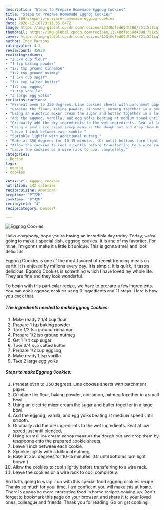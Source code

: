 ```yaml
---
description: "Steps to Prepare Homemade Eggnog Cookies"
title: "Steps to Prepare Homemade Eggnog Cookies"
slug: 268-steps-to-prepare-homemade-eggnog-cookies
date: 2020-12-16T23:11:35.647Z
image: https://img-global.cpcdn.com/recipes/13240dfed60d438d/751x532cq70/eggnog-cookies-recipe-main-photo.jpg
thumbnail: https://img-global.cpcdn.com/recipes/13240dfed60d438d/751x532cq70/eggnog-cookies-recipe-main-photo.jpg
cover: https://img-global.cpcdn.com/recipes/13240dfed60d438d/751x532cq70/eggnog-cookies-recipe-main-photo.jpg
author: Inez Parsons
ratingvalue: 4.3
reviewcount: 45939
recipeingredient:
- "2 1/4 cup flour"
- "1 tsp baking powder"
- "1/2 tsp ground cinnamon"
- "1/2 tsp ground nutmeg"
- "1 1/4 cup sugar"
- "3/4 cup salted butter"
- "1/2 cup eggnog"
- "1 tsp vanilla"
- "2 large egg yolks"
recipeinstructions:
- "Preheat oven to 350 degrees. Line cookies sheets with parchment paper."
- "Combine the flour, baking powder, cinnamon, nutmeg together in a small bowl."
- "Using an electric mixer cream the sugar and butter together in a large bowl."
- "Add the eggnog, vanilla, and egg yolks beating at medium speed until smooth."
- "Gradually add the dry ingredients to the wet ingredients. Beat at low speed just until blended."
- "Using a small ice cream scoop measure the dough out and drop them by teaspoons onto the prepared cookie sheets."
- "Leave 1 inch between each cookie."
- "Sprinkle lightly with additional nutmeg."
- "Bake at 350 degrees for 10-15 minutes. (Or until bottoms turn light brown.)"
- "Allow the cookies to cool slightly before transferring to a wire rack."
- "Leave the cookies on a wire rack to cool completely."
categories:
- Recipe
tags:
- eggnog
- cookies

katakunci: eggnog cookies 
nutrition: 142 calories
recipecuisine: American
preptime: "PT22M"
cooktime: "PT42M"
recipeyield: "4"
recipecategory: Dessert

---
```



![Eggnog Cookies](https://img-global.cpcdn.com/recipes/13240dfed60d438d/751x532cq70/eggnog-cookies-recipe-main-photo.jpg)

Hello everybody, hope you're having an incredible day today. Today, we're going to make a special dish, eggnog cookies. It is one of my favorites. For mine, I'm gonna make it a little bit unique. This is gonna smell and look delicious.

Eggnog Cookies is one of the most favored of recent trending meals on earth. It is enjoyed by millions every day. It is simple, it is quick, it tastes delicious. Eggnog Cookies is something which I have loved my whole life. They are fine and they look wonderful.




To begin with this particular recipe, we have to prepare a few ingredients. You can cook eggnog cookies using 9 ingredients and 11 steps. Here is how you cook that.

<!--inarticleads1-->

##### The ingredients needed to make Eggnog Cookies:

1. Make ready 2 1/4 cup flour
1. Prepare 1 tsp baking powder
1. Take 1/2 tsp ground cinnamon
1. Prepare 1/2 tsp ground nutmeg
1. Get 1 1/4 cup sugar
1. Take 3/4 cup salted butter
1. Prepare 1/2 cup eggnog
1. Make ready 1 tsp vanilla
1. Take 2 large egg yolks




<!--inarticleads2-->

##### Steps to make Eggnog Cookies:

1. Preheat oven to 350 degrees. Line cookies sheets with parchment paper.
1. Combine the flour, baking powder, cinnamon, nutmeg together in a small bowl.
1. Using an electric mixer cream the sugar and butter together in a large bowl.
1. Add the eggnog, vanilla, and egg yolks beating at medium speed until smooth.
1. Gradually add the dry ingredients to the wet ingredients. Beat at low speed just until blended.
1. Using a small ice cream scoop measure the dough out and drop them by teaspoons onto the prepared cookie sheets.
1. Leave 1 inch between each cookie.
1. Sprinkle lightly with additional nutmeg.
1. Bake at 350 degrees for 10-15 minutes. (Or until bottoms turn light brown.)
1. Allow the cookies to cool slightly before transferring to a wire rack.
1. Leave the cookies on a wire rack to cool completely.




So that's going to wrap it up with this special food eggnog cookies recipe. Thanks so much for your time. I am confident you will make this at home. There is gonna be more interesting food in home recipes coming up. Don't forget to bookmark this page on your browser, and share it to your loved ones, colleague and friends. Thank you for reading. Go on get cooking!

